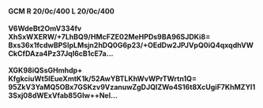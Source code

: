 #### GCM R 20/0c/400 L 20/0c/400
**V6WdeBt2OmV334fv**<br/>**XhSxWXERW/+7LhBQ9/HMcFZE02MeHPDs9BA96SJDKi8=**<br/>**Bxs36x1fcdwBPSIpLMsjn2hDQ0G6p23/+OEdDw2JPJVpQ0iQ4qxqdhVWCkCfDAza4Pz37Jql6cB1cE7a...**<br/><br/>
**XGK98iQSsGHmhdp+**<br/>**KfgkciuWt5lEueXmtK1k/52AwYBTLKhWvWPrTWrtn1Q=**<br/>**95ZkV3YaMQ5OBx7GSKzv9VzanuwZgDJQIZWo4S16t8XcUgiF7KhMZYI13Sxj08dWExVfab85Glw++Nel...**
